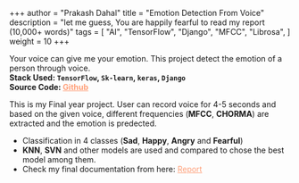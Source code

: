 +++
author = "Prakash Dahal"
title = "Emotion Detection From Voice"
description = "let me guess, You are happily fearful to read my report (10,000+ words)"
tags = [
"AI",
"TensorFlow",
"Django",
"MFCC",
"Librosa",
]
weight = 10
+++

Your voice can give me your emotion. This project detect the emotion of a person through voice. \
**Stack Used: `TensorFlow`, `Sk-learn`, `keras`, `Django`** \
**Source Code: <a href="https://github.com/PrakashDahal/Final-Year-Project" target="_blank" style="color: #ffa07a;"> Github </a>**

<!--more-->

This is my Final year project. User can record voice for 4-5 seconds and based on the given voice, different frequencies (**MFCC**, **CHORMA**) are extracted and the emotion is predected.

- Classification in 4 classes (**Sad**, **Happy**, **Angry** and **Fearful**)
- **KNN**, **SVN** and other models are used and compared to chose the best model among them.
- Check my final documentation from here: <a href="https://github.com/PrakashDahal/Final-Year-Project/blob/master/prakashDahal_1828421_FYP_report.pdf" target="_blank" style="color: #ffa07a;"> Report</a>
